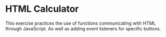 HTML Calculator
====================

This exercise practices the use of functions communicating with HTML through JavaScript. As well as adding event listeners for specific buttons.